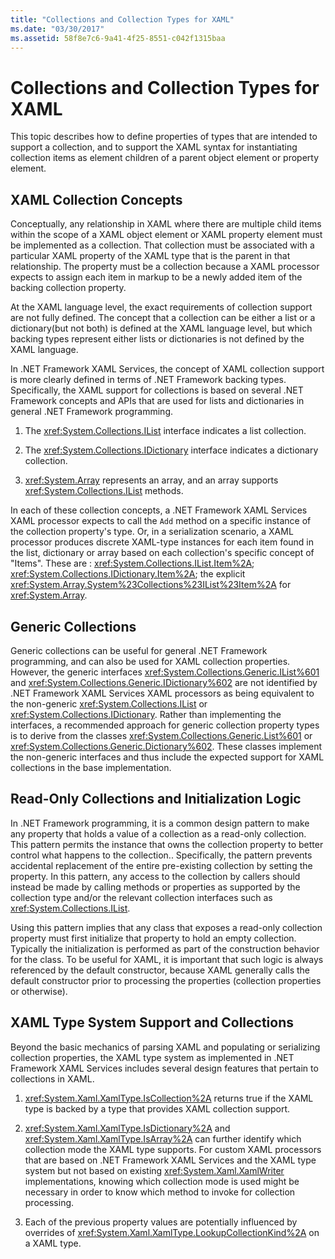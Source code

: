```yaml
---
title: "Collections and Collection Types for XAML"
ms.date: "03/30/2017"
ms.assetid: 58f8e7c6-9a41-4f25-8551-c042f1315baa
---
```


# Collections and Collection Types for XAML

This topic describes how to define properties of types that are intended to support a collection, and to support the XAML syntax for instantiating collection items as element children of a parent object element or property element.

## XAML Collection Concepts

Conceptually, any relationship in XAML where there are multiple child items within the scope of a XAML object element or XAML property element must be implemented as a collection. That collection must be associated with a particular XAML property of the XAML type that is the parent in that relationship. The property must be a collection because a XAML processor expects to assign each item in markup to be a newly added item of the backing collection property.

At the XAML language level, the exact requirements of collection support are not fully defined. The concept that a collection can be either a list or a dictionary(but not both) is defined at the XAML language level, but which backing types represent either lists or dictionaries is not defined by the XAML language.

In .NET Framework XAML Services, the concept of XAML collection support is more clearly defined in terms of .NET Framework backing types. Specifically, the XAML support for collections is based on several .NET Framework concepts and APIs that are used for lists and dictionaries in general .NET Framework programming.

1. The <xref:System.Collections.IList> interface indicates a list collection.

2. The <xref:System.Collections.IDictionary> interface indicates a dictionary collection.

3. <xref:System.Array> represents an array, and an array supports <xref:System.Collections.IList> methods.

In each of these collection concepts, a .NET Framework XAML Services XAML processor expects to call the `Add` method on a specific instance of the collection property's type. Or, in a serialization scenario, a XAML processor produces discrete XAML-type instances for each item found in the list, dictionary or array based on each collection's specific concept of "Items". These are : <xref:System.Collections.IList.Item%2A>; <xref:System.Collections.IDictionary.Item%2A>; the explicit <xref:System.Array.System%23Collections%23IList%23Item%2A> for <xref:System.Array>.

## Generic Collections

Generic collections can be useful for general .NET Framework programming, and can also be used for XAML collection properties. However, the generic interfaces <xref:System.Collections.Generic.IList%601> and <xref:System.Collections.Generic.IDictionary%602> are not identified by .NET Framework XAML Services XAML processors as being equivalent to the non-generic <xref:System.Collections.IList> or <xref:System.Collections.IDictionary>. Rather than implementing the interfaces, a recommended approach for generic collection property types is to derive from the classes <xref:System.Collections.Generic.List%601> or <xref:System.Collections.Generic.Dictionary%602>. These classes implement the non-generic interfaces and thus include the expected support for XAML collections in the base implementation.

## Read-Only Collections and Initialization Logic

In .NET Framework programming, it is a common design pattern to make any property that holds a value of a collection as a read-only collection. This pattern permits the instance that owns the collection property to better control what happens to the collection.. Specifically, the pattern prevents accidental replacement of the entire pre-existing collection by setting the property. In this pattern, any access to the collection by callers should instead be made by calling methods or properties as supported by the collection type and/or the relevant collection interfaces such as <xref:System.Collections.IList>.

Using this pattern implies that any class that exposes a read-only collection property must first initialize that property to hold an empty collection. Typically the initialization is performed as part of the construction behavior for the class. To be useful for XAML, it is important that such logic is always referenced by the default constructor, because XAML generally calls the default constructor prior to processing the properties (collection properties or otherwise).

## XAML Type System Support and Collections

Beyond the basic mechanics of parsing XAML and populating or serializing collection properties, the XAML type system as implemented in .NET Framework XAML Services includes several design features that pertain to collections in XAML.

1. <xref:System.Xaml.XamlType.IsCollection%2A> returns true if the XAML type is backed by a type that provides XAML collection support.

2. <xref:System.Xaml.XamlType.IsDictionary%2A> and <xref:System.Xaml.XamlType.IsArray%2A> can further identify which collection mode the XAML type supports. For custom XAML processors that are based on .NET Framework XAML Services and the XAML type system but not based on existing <xref:System.Xaml.XamlWriter> implementations, knowing which collection mode is used might be necessary in order to know which method to invoke for collection processing.

3. Each of the previous property values are potentially influenced by overrides of <xref:System.Xaml.XamlType.LookupCollectionKind%2A> on a XAML type.
